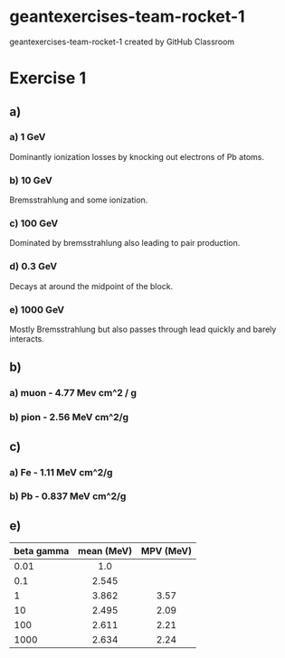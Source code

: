 # geantexercises-team-rocket-1
geantexercises-team-rocket-1 created by GitHub Classroom

# Exercise 1

## a)

### a) 1 GeV
Dominantly ionization losses by knocking out electrons of Pb atoms.


### b) 10 GeV
Bremsstrahlung and some ionization.

### c) 100 GeV
Dominated by bremsstrahlung also leading to pair production.

### d) 0.3 GeV
Decays at around the midpoint of the block.

### e) 1000 GeV
Mostly Bremsstrahlung but also passes through lead quickly and barely interacts.

## b)
### a) muon - 4.77 Mev cm^2 / g
### b) pion - 2.56 MeV cm^2/g

## c)
### a)  Fe - 1.11 MeV cm^2/g
### b)  Pb - 0.837 MeV cm^2/g

## e)
|beta gamma| mean (MeV)| MPV (MeV)|
|----------|:---------:|:--------:|
|0.01      |1.0        |          |
|0.1       |2.545      |          |
|1         |3.862      |3.57      |
|10        |2.495      |2.09      |
|100       |2.611      |2.21      |
|1000      |2.634      |2.24      |
